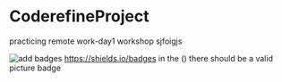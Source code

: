 # CoderefineProject
practicing remote work-day1 workshop
sjfoigjs

![add badges](https://img.shields.io/badge/add_these-static-blue)
https://shields.io/badges in the () there should be a valid picture badge

